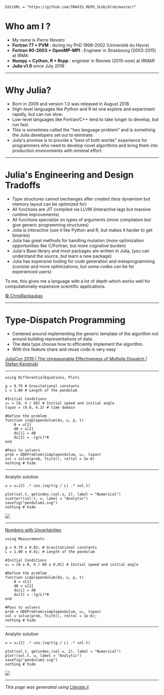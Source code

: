 ```@meta
EditURL = "https://github.com/TRAVIS_REPO_SLUG/blob/master/"
```

# Who am I ?

 - My name is *Pierre Navaro*
 - **Fortran 77 + PVM** : during my PhD 1998-2002 (Université du Havre)
 - **Fortran 90-2003 + OpenMP-MPI** : Engineer in Strasbourg (2003-2015) at IRMA
 - **Numpy + Cython, R + Rcpp** : engineer in Rennes (2015-now) at IRMAR
 - **Julia v1.0** since July 2018

---

# Why Julia?

- Born in 2009 and version 1.0 was released in August 2018.
- High-level languages like Python and R let one explore and experiment rapidly, but can run slow.
- Low-level languages like Fortran/C++ tend to take longer to develop, but run fast.
- This is sometimes called the "two language problem" and is something the Julia developers set out to eliminate.
- Julia's promise is to provide a "best of both worlds" experience for programmers who need to develop novel algorithms and bring them into production environments with minimal effort.

---

# Julia's Engineering and Design Tradoffs

- Type structures cannot bechanges after created (less dynamism but memory layout can be optimized for)
- All functions are JIT compiled via LLVM (interactive lags but massive runtime improvements)
- All functions specialize on types of arguments (more compilation but give generic programming structures)
- Julia is interactive (use it like Python and R, but makes it harder to get binaries)
- Julia has great methods for handling mutation (more optimization opportunities like C/Fortran, but more cognative burden)
- Julia's Base library and most packages are written in Julia, (you can understand the source, but learn a new package)
- Julia has expensive tooling for code generation and metaprogramming (consise and more optimizations, but some codes can be for experienced users)

To me, this gives me a language with a lot of depth which works well for computationally-expensive scientific applications.

[© ChrisRackaukas](https://www.youtube.com/watch?v=zJ3R6vOhibA&feature=em-uploademail)

---

# Type-Dispatch Programming

- Centered around implementing the generic template of the algorithm not around building representations of data.
- The data type choose how to efficiently implement the algorithm.
- With this feature share and reuse code is very easy

[JuliaCon 2019 | The Unreasonable Effectiveness of Multiple Dispatch | Stefan Karpinski](https://youtu.be/kc9HwsxE1OY)

---

```@example index
using DifferentialEquations, Plots

g = 9.79 # Gravitational constants
L = 1.00 # Length of the pendulum

#Initial Conditions
u₀ = [0, π / 60] # Initial speed and initial angle
tspan = (0.0, 6.3) # time domain

#Define the problem
function simplependulum(du, u, p, t)
    θ = u[1]
    dθ = u[2]
    du[1] = dθ
    du[2] = -(g/L)*θ
end

#Pass to solvers
prob = ODEProblem(simplependulum, u₀, tspan)
sol = solve(prob, Tsit5(), reltol = 1e-6)
nothing # hide
```

---

Analytic solution

```@example index
u = u₀[2] .* cos.(sqrt(g / L) .* sol.t)

plot(sol.t, getindex.(sol.u, 2), label = "Numerical")
scatter!(sol.t, u, label = "Analytic")
savefig("pendulum1.svg")
nothing # hide
```

![](pendulum1.svg)

---

[Numbers with Uncertainties](http://tutorials.juliadiffeq.org/html/type_handling/02-uncertainties.html)

```@example index
using Measurements

g = 9.79 ± 0.02; # Gravitational constants
L = 1.00 ± 0.01; # Length of the pendulum

#Initial Conditions
u₀ = [0 ± 0, π / 60 ± 0.01] # Initial speed and initial angle

#Define the problem
function simplependulum(du, u, p, t)
    θ = u[1]
    dθ = u[2]
    du[1] = dθ
    du[2] = -(g/L)*θ
end

#Pass to solvers
prob = ODEProblem(simplependulum, u₀, tspan)
sol = solve(prob, Tsit5(), reltol = 1e-6);
nothing # hide
```

---

Analytic solution

```@example index
u = u₀[2] .* cos.(sqrt(g / L) .* sol.t)

plot(sol.t, getindex.(sol.u, 2), label = "Numerical")
plot!(sol.t, u, label = "Analytic")
savefig("pendulum2.svg")
nothing # hide
```

![](pendulum2.svg)

---

*This page was generated using [Literate.jl](https://github.com/fredrikekre/Literate.jl).*

